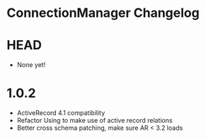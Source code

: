ConnectionManager Changelog
=====================

HEAD
=======
- None yet!

1.0.2
=======
- ActiveRecord 4.1 compatibility
- Refactor Using to make use of active record relations
- Better cross schema patching, make sure AR < 3.2 loads